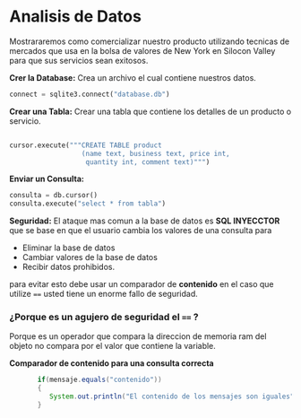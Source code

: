 # Analisis de Datos

Mostrararemos como comercializar nuestro producto utilizando tecnicas de mercados que usa en la bolsa de valores de New York en Silocon Valley para que sus servicios sean exitosos.

**Crer la Database:** Crea un archivo el cual contiene nuestros datos.

```python
connect = sqlite3.connect("database.db")
```

**Crear una Tabla:** Crear una tabla que contiene los detalles de un producto o servicio.

```python

cursor.execute("""CREATE TABLE product
                  (name text, business text, price int, 
                   quantity int, comment text)""")
```

**Enviar un Consulta:**

```python
consulta = db.cursor()
consulta.execute("select * from tabla")
```

**Seguridad:** El ataque mas comun a la base de datos es **SQL INYECCTOR** que se base en que el usuario cambia los valores de una consulta para 

* Eliminar la base de datos
* Cambiar valores de la base de datos
* Recibir datos prohibidos.

para evitar esto debe usar un comparador de **contenido**  en el caso que utilize ```==```  usted tiene un enorme fallo de seguridad.

### ¿Porque es un agujero de seguridad el ```==``` ?
Porque es un operador que compara la direccion de memoria ram del objeto no compara por el valor que contiene la variable.

**Comparador de contenido para una consulta correcta**
 
 ```java
        if(mensaje.equals("contenido"))
        {
           System.out.println("El contenido de los mensajes son iguales");
        }
 
```










